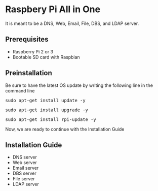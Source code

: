 <h1>Raspbery Pi All in One</h1>
<p>It is meant to be a DNS, Web, Email, File, DBS, and LDAP server.<p>

<h2>Prerequisites</h2>
<ul>
  <li>Raspberry Pi 2 or 3</li>
  <li>Bootable SD card with Raspbian</li>
</ul>

<h2>Preinstallation</h2>
<p>Be sure to have the latest OS update by writing the following line in the command line</p>
<pre>sudo apt-get install update -y</pre>
<pre>sudo apt-get install upgrade -y</pre>
<pre>sudo apt-get install rpi-update -y</pre>

<p>Now, we are ready to continue with the Installation Guide</p>

<h2>Installation Guide</h2>
<ul>
  <li>DNS server</li>
  <li>Web server</li>
  <li>Email server</li>
  <li>DBS server</li>
  <li>File server</li>
  <li>LDAP server</li>
</ul>
  
